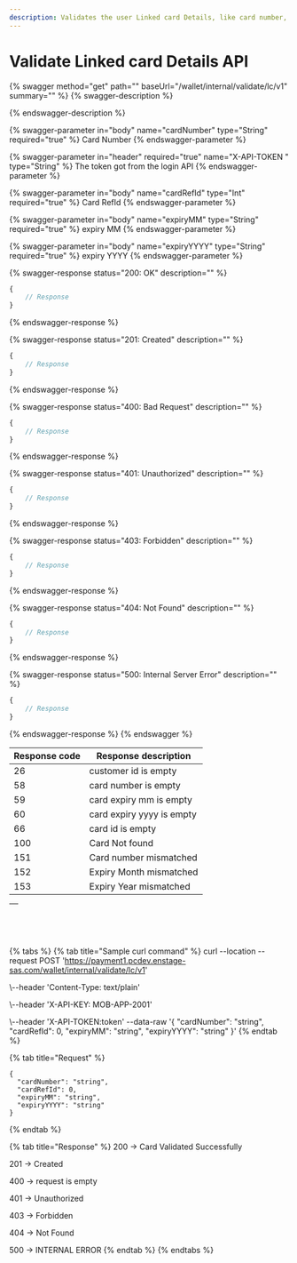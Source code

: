 ```yaml
---
description: Validates the user Linked card Details, like card number, expiry
---
```


# Validate Linked card Details API

{% swagger method="get" path="" baseUrl="<domain>/wallet/internal/validate/lc/v1" summary="" %}
{% swagger-description %}

{% endswagger-description %}

{% swagger-parameter in="body" name="cardNumber" type="String" required="true" %}
Card Number
{% endswagger-parameter %}

{% swagger-parameter in="header" required="true" name="X-API-TOKEN  " type="String" %}
The token got from the login API
{% endswagger-parameter %}

{% swagger-parameter in="body" name="cardRefId" type="Int" required="true" %}
Card RefId
{% endswagger-parameter %}

{% swagger-parameter in="body" name="expiryMM" type="String" required="true" %}
expiry MM
{% endswagger-parameter %}

{% swagger-parameter in="body" name="expiryYYYY" type="String" required="true" %}
expiry YYYY
{% endswagger-parameter %}

{% swagger-response status="200: OK" description="" %}
```javascript
{
    // Response
}
```
{% endswagger-response %}

{% swagger-response status="201: Created" description="" %}
```javascript
{
    // Response
}
```
{% endswagger-response %}

{% swagger-response status="400: Bad Request" description="" %}
```javascript
{
    // Response
}
```
{% endswagger-response %}

{% swagger-response status="401: Unauthorized" description="" %}
```javascript
{
    // Response
}
```
{% endswagger-response %}

{% swagger-response status="403: Forbidden" description="" %}
```javascript
{
    // Response
}
```
{% endswagger-response %}

{% swagger-response status="404: Not Found" description="" %}
```javascript
{
    // Response
}
```
{% endswagger-response %}

{% swagger-response status="500: Internal Server Error" description="" %}
```javascript
{
    // Response
}
```
{% endswagger-response %}
{% endswagger %}

| Response code | Response description       |
| ------------- | -------------------------- |
| ​26           | customer id is empty       |
| 58            | card number is empty       |
| 59            | card expiry mm is empty    |
| 60            | ​card expiry yyyy is empty |
| 66            | card id is empty           |
| 100           | Card Not found             |
| 151           | ​Card number mismatched    |
| 152           | ​Expiry Month mismatched   |
| 153           | ​Expiry Year mismatched    |

| <p><br></p> |
| ----------- |

{% tabs %}
{% tab title="Sample curl command" %}
​curl --location --request POST 'https://payment1.pcdev.enstage-sas.com/wallet/internal/validate/lc/v1'

\\--header 'Content-Type: text/plain'

\\--header 'X-API-KEY: MOB-APP-2001'

\\--header 'X-API-TOKEN:token' --data-raw '{ "cardNumber": "string", "cardRefId": 0, "expiryMM": "string", "expiryYYYY": "string" }'
{% endtab %}

{% tab title="Request" %}
```
{
  "cardNumber": "string",
  "cardRefId": 0,
  "expiryMM": "string",
  "expiryYYYY": "string"
}
```
{% endtab %}

{% tab title="Response" %}
​200 -> Card Validated Successfully

201 -> Created

400 -> request is empty

401 -> Unauthorized

403 -> Forbidden

404 -> Not Found

500 -> INTERNAL ERROR
{% endtab %}
{% endtabs %}
